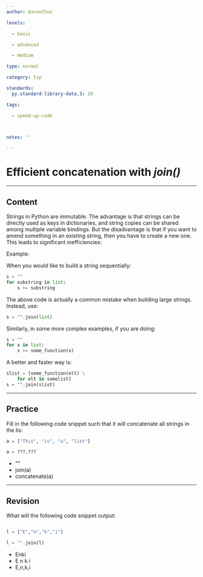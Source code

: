 ```yaml
---
author: Aaron7Sun

levels:

  - basic

  - advanced

  - medium

type: normal

category: tip

standards:
  py.standard-library-data.3: 10

tags:

  - speed-up-code



notes: ''

---
```


# Efficient concatenation with *join()*

---
## Content

Strings in Python are immutable. The advantage is that strings can be directly used as keys in dictionaries, and string copies can be shared among multiple variable bindings. But the disadvantage is that if you want to amend something in an existing string, then you have to create a new one. This leads to significant inefficiencies:

Example:

When you would like to build a string sequentially:
```python
s = ""
for substring in list:
    s += substring
```
The above code is actually a common mistake when building large strings. Instead, use:

```python
s = "".join(list)
```

Similarly, in some more complex examples, if you are doing:

```python
s = ""
for x in list:
    s += some_function(x)
```
A better and faster way is:

```python
slist = [some_function(elt) \
    for elt in somelist]
s = "".join(slist)
```

---
## Practice

Fill in the following code snippet such that it will concatenate all strings in the lis:

```python
a = ["This", "is", "a", "list"]

a = ???.???

```

* ""
* join(a)
* concatenate(a)

---
## Revision

What will the following code snippet output:

```python

l = ["E","n","k","i"]

l = "".join(l)
```

* Enki
* E n k i
* E,n,k,i